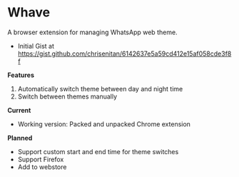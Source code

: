 # Whave
A browser extension for managing WhatsApp web theme. 
- Initial Gist at https://gist.github.com/chrisenitan/6142637e5a59cd412e15af058cde3f8f

**Features**
1. Automatically switch theme between day and night time
2. Switch between themes manually

**Current**
- Working version: Packed and unpacked Chrome extension

**Planned**
- Support custom start and end time for theme switches
- Support Firefox
- Add to webstore
